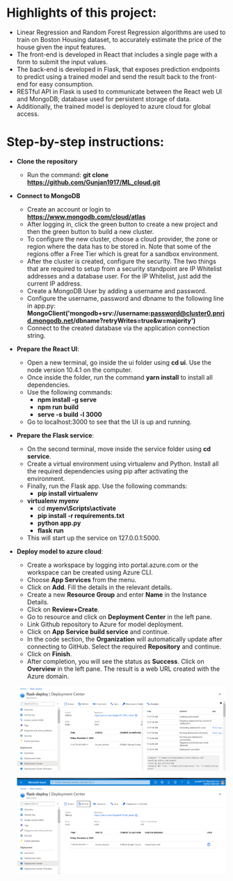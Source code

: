 # Highlights of this project:
- Linear Regression and Random Forest Regression algorithms are used to train on Boston Housing dataset, to accurately estimate the price of the house given the input features.
- The front-end is developed in React that includes a single page with a form to submit the input values.
- The back-end is developed in Flask, that exposes prediction endpoints to predict using a trained model and send the result back to the front-end for easy consumption.
- RESTful API in Flask is used to communicate between the React web UI and MongoDB; database used for persistent storage of data.
- Additionally, the trained model is deployed to azure cloud for global access.

# Step-by-step instructions:
- **Clone the repository** 
	- Run the command: **git clone https://github.com/Gunjan1917/ML_cloud.git**
  
- **Connect to MongoDB**
	- Create an account or login to **https://www.mongodb.com/cloud/atlas**
	- After logging in, click the green button to create a new project and then the green button to build a new cluster.
	- To configure the new cluster, choose a cloud provider, the zone or region where the data has to be stored in. Note that some of the regions offer a Free Tier which is  great for a sandbox environment.
	- After the cluster is created, configure the security. The two things that are required to setup from a security standpoint are IP Whitelist addresses and a database user. For the IP Whitelist, just add the current IP address.
	- Create a MongoDB User by adding a username and password. 
	- Configure the username, password and dbname to the following line in app.py:
		**</br> MongoClient('mongodb+srv://username:password@cluster0.pnrjd.mongodb.net/dbname?retryWrites=true&w=majority')**
	- Connect to the created database via the application connection string.
    
- **Prepare the React UI**:
	- Open a new terminal, go inside the ui folder using **cd ui**. Use the node version 10.4.1 on the computer.
	- Once inside the folder, run the command **yarn install** to install all dependencies. 
	- Use the following commands:
		- **npm install -g serve**
		- **npm run build**
		- **serve -s build -l 3000**
	- Go to localhost:3000 to see that the UI is up and running.

- **Prepare the Flask service**:
	- On the second terminal, move inside the service folder using **cd service**. 
	- Create a virtual environment using virtualenv and Python. Install all the required dependencies using pip after activating the environment. 
	- Finally, run the Flask app. Use the following commands:
		- **pip install virtualenv**
    - **virtualenv myenv**
		- cd **myenv\Scripts\activate**
		- **pip install -r requirements.txt**
		- **python app.py** 
		- **flask run**
	- This will start up the service on 127.0.0.1:5000.
	
- **Deploy model to azure cloud**:
  - Create a workspace by logging into portal.azure.com or the workspace can be created using Azure CLI.
  - Choose **App Services** from the menu.
  - Click on **Add**. Fill the details in the relevant details.
  - Create a new **Resource Group** and enter **Name** in the Instance Details. 
  - Click on **Review+Create**.
  - Go to resource and click on **Deployment Center** in the left pane.
  - Link Github repository to Azure for model deployment.
  - Click on **App Service build service** and continue.
  - In the code section, the **Organization** will automatically update after connecting to GitHub. Select the required **Repository** and continue.
  - Click on **Finish**.
  - After completion, you will see the status as **Success**. Click on **Overview** in the left pane. The result is a web URL created with the Azure domain.
  
  ![alt text](https://github.com/Gunjan1917/ML_cloud/blob/main/azure_deploy_succcess.PNG)
  
  
  ![alt text](https://github.com/Gunjan1917/ML_cloud/blob/main/azure_deployment.PNG)


  
 
    
  
  
